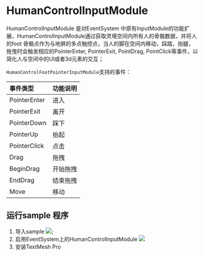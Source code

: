 # HumanControlInputModule

HumanControlInputModule 是对EventSystem 中原有InputModule的功能扩展，HumanControlInputModule通过获取灵境空间内所有人的骨骼数据，并将人的foot 骨骼点作为与地屏的多点触控点，当人的脚在空间内移动，踩踏，抬腿，拖曳时会触发相应的PointerEnter, PointerExit, PointDrag, PointClick等事件，以简化人与空间中的UI或者3d元素的交互；

`HumanControlFootPointerInputModule`支持的事件：

| **事件类型**     | **功能说明** |
|:-------------|:---------|
| PointerEnter | 进入       |
| PointerExit  | 离开       |
| PointerDown  | 踩下       |
| PointerUp    | 抬起       |
| PointerClick | 点击       |
| Drag         | 拖拽       |
| BeginDrag    | 开始拖拽     |
| EndDrag      | 结束拖拽     |
| Move         | 移动       |

## 运行sample 程序
1. 导入sample ![](https://static-1253924368.cos.ap-beijing.myqcloud.com/nebula/doc/images/Sample003.jpg);
2. 启用EventSystem上的HumanControlInputModule ![](https://static-1253924368.cos.ap-beijing.myqcloud.com/nebula/doc/images/Sample004.jpg)
3. 安装TextMesh Pro